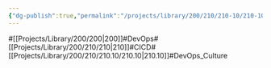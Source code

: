 ```yaml
---
{"dg-publish":true,"permalink":"/projects/library/200/210/210-10/210-10/","noteIcon":"0","created":"2024-01-30T23:51:35.646+09:00","updated":"2024-04-11T00:18:44.166+09:00"}
---
```


#[[Projects/Library/200/200\|200]]#DevOps#[[Projects/Library/200/210/210\|210]]#CICD#[[Projects/Library/200/210/210.10/210.10\|210.10]]#DevOps_Culture




